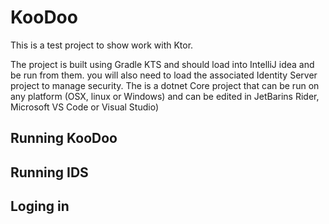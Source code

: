 # KooDoo

This is a test project to show work with Ktor.

The project is built using Gradle KTS and should load into IntelliJ idea and be run from them. you will also need to load the associated Identity Server project to manage security. The is a dotnet Core project that can be run on any platform (OSX, linux or Windows) and can be edited in JetBarins Rider, Microsoft VS Code or Visual Studio)

## Running KooDoo

## Running IDS

## Loging in
